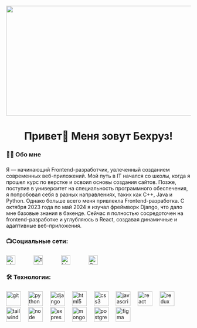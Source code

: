 <br clear="both">

<div align="center">
  <img height="300" width="600" src="https://user-images.githubusercontent.com/74038190/225813708-98b745f2-7d22-48cf-9150-083f1b00d6c9.gif"  />
</div>


###

<h1 align="center">Привет👋 Меня зовут Бехруз!</h1>

###

<h3 align="left">👩‍💻  Обо мне</h3>

###

<p align="left"> Я — начинающий Frontend-разработчик, увлеченный созданием современных веб-приложений. Мой путь в IT начался со школы, когда я прошел курс по верстке и освоил основы создания сайтов. Позже, поступив в университет на специальность программного обеспечения, я попробовал себя в разных направлениях, таких как C++, Java и Python. Однако больше всего меня привлекла Frontend-разработка. С октября 2023 года по май 2024 я изучал фреймворк Django, что дало мне базовые знания в бэкенде. Сейчас я полностью сосредоточен на frontend-разработке и углубляюсь в React, создавая динамичные и адаптивные веб-приложения. </p>

###

<h3 align="left">📺Социальные сети:</h3>

###

<div style="display: flex; gap: 50px;">
  <a href="https://www.vk.com/bekhruzkodirov" target="_blank">
      <img src="https://img.shields.io/static/v1?message=VK&logo=vk&label=&color=4680C2&logoColor=white&labelColor=&style=for-the-badge" height="25" alt="vk logo" />
  </a>
  <a href="https://t.me/bekhruzkodirov" target="_blank">
    <img src="https://img.shields.io/static/v1?message=Telegram&logo=telegram&label=&color=2CA5E0&logoColor=white&labelColor=&style=for-the-badge" height="25" alt="telegram logo"  />
  </a>
  <a href="https://www.linkedin.com/in/bekhruzkodirov" target="_blank">
    <img src="https://img.shields.io/static/v1?message=LinkedIn&logo=linkedin&label=&color=0A66C2&logoColor=white&labelColor=&style=for-the-badge" height="25" alt="LinkedIn logo" />
  </a>
  <a href="https://www.codewars.com/users/bekhruzkodirov" target="_blank">
    <img src="https://img.shields.io/static/v1?message=Codewars&logo=codewars&label=&color=B1361E&logoColor=white&labelColor=&style=for-the-badge" height="25" alt="Codewars logo" />
  </a>
</div>

###

<h3 align="left">🛠 Технологии:</h3>

###

<div align="left">
  <img src="https://www.vectorlogo.zone/logos/git-scm/git-scm-icon.svg" height="40" alt="git" />
  <img width="12" />
  <img src="https://raw.githubusercontent.com/danielcranney/readme-generator/main/public/icons/skills/python-colored.svg" height="40" alt="python" />
  <img width="12" />
  <img src="https://raw.githubusercontent.com/danielcranney/readme-generator/main/public/icons/skills/django-colored-dark.svg" height="40" alt="django" />
  <img width="12" />
  <img src="https://cdn.jsdelivr.net/gh/devicons/devicon/icons/html5/html5-original.svg" height="40" alt="html5 logo"  />
  <img width="12" />
  <img src="https://cdn.jsdelivr.net/gh/devicons/devicon/icons/css3/css3-original.svg" height="40" alt="css3 logo"  />
  <img width="12" />
  <img src="https://cdn.jsdelivr.net/gh/devicons/devicon/icons/javascript/javascript-original.svg" height="40" alt="javascript logo"  />
  <img width="12" />
  <img src="https://cdn.jsdelivr.net/gh/devicons/devicon/icons/react/react-original.svg" height="40" alt="react logo"  />
  <img width="12" />
  <img src="https://raw.githubusercontent.com/danielcranney/readme-generator/main/public/icons/skills/redux-colored.svg" height="40" alt="redux logo"  />
  <img width="12" />
  <img src="https://raw.githubusercontent.com/danielcranney/readme-generator/main/public/icons/skills/tailwindcss-colored.svg" height="40" alt="tailwind logo"  />
  <img width="12" />
  <img src="https://raw.githubusercontent.com/danielcranney/readme-generator/main/public/icons/skills/nodejs-colored.svg" height="40" alt="node logo"  />
  <img width="12" />
  <img src="https://raw.githubusercontent.com/danielcranney/readme-generator/main/public/icons/skills/express-colored-dark.svg" height="40" alt="express logo"  />
  <img width="12" />
  <img src="https://raw.githubusercontent.com/danielcranney/readme-generator/main/public/icons/skills/mongodb-colored.svg" height="40" alt="mongo logo"  />
  <img width="12" />
  <img src="https://raw.githubusercontent.com/danielcranney/readme-generator/main/public/icons/skills/postgresql-colored.svg" height="40" alt="postgress logo"  />
  <img width="12" />
  <img src="https://raw.githubusercontent.com/danielcranney/readme-generator/main/public/icons/skills/figma-colored.svg" height="40" alt="figma logo"  />
</div>
